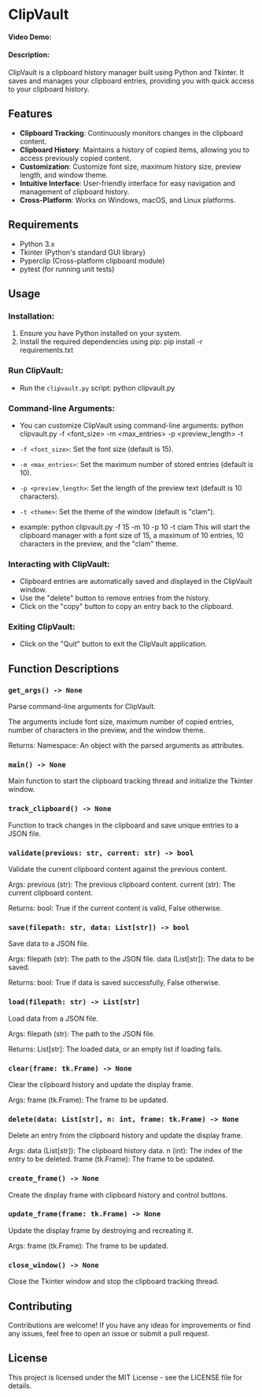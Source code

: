 # ClipVault
#### Video Demo:  <URL HERE>
#### Description:
ClipVault is a clipboard history manager built using Python and Tkinter. It saves and manages your clipboard entries, providing you with quick access to your clipboard history.

## Features
- **Clipboard Tracking**: Continuously monitors changes in the clipboard content.
- **Clipboard History**: Maintains a history of copied items, allowing you to access previously copied content.
- **Customization**: Customize font size, maximum history size, preview length, and window theme.
- **Intuitive Interface**: User-friendly interface for easy navigation and management of clipboard history.
- **Cross-Platform**: Works on Windows, macOS, and Linux platforms.

## Requirements
- Python 3.x
- Tkinter (Python's standard GUI library)
- Pyperclip (Cross-platform clipboard module)
- pytest (for running unit tests)

## Usage
### Installation:
1. Ensure you have Python installed on your system.
2. Install the required dependencies using pip: pip install -r requirements.txt


### Run ClipVault:
- Run the `clipvault.py` script: python clipvault.py


### Command-line Arguments:
- You can customize ClipVault using command-line arguments: python clipvault.py -f <font_size> -m <max_entries> -p <preview_length> -t <theme>

- `-f <font_size>`: Set the font size (default is 15).
- `-m <max_entries>`: Set the maximum number of stored entries (default is 10).
- `-p <preview_length>`: Set the length of the preview text (default is 10 characters).
- `-t <theme>`: Set the theme of the window (default is "clam").
- example: python clipvault.py -f 15 -m 10 -p 10 -t clam
    This will start the clipboard manager with a font size of 15, a maximum of 10 entries, 10 characters in the preview, and the "clam" theme.

### Interacting with ClipVault:
- Clipboard entries are automatically saved and displayed in the ClipVault window.
- Use the "delete" button to remove entries from the history.
- Click on the "copy" button to copy an entry back to the clipboard.

### Exiting ClipVault:
- Click on the "Quit" button to exit the ClipVault application.

## Function Descriptions

### `get_args() -> None`
Parse command-line arguments for ClipVault.

The arguments include font size, maximum number of copied entries, number of characters in the preview, and the window theme.

Returns:
Namespace: An object with the parsed arguments as attributes.

### `main() -> None`
Main function to start the clipboard tracking thread and initialize the Tkinter window.

### `track_clipboard() -> None`
Function to track changes in the clipboard and save unique entries to a JSON file.

### `validate(previous: str, current: str) -> bool`
Validate the current clipboard content against the previous content.

Args:
  previous (str): The previous clipboard content.
  current (str): The current clipboard content.

Returns:
  bool: True if the current content is valid, False otherwise.

### `save(filepath: str, data: List[str]) -> bool`
Save data to a JSON file.

Args:
  filepath (str): The path to the JSON file.
  data (List[str]): The data to be saved.

Returns:
  bool: True if data is saved successfully, False otherwise.

### `load(filepath: str) -> List[str]`
Load data from a JSON file.

Args:
  filepath (str): The path to the JSON file.

Returns:
  List[str]: The loaded data, or an empty list if loading fails.

### `clear(frame: tk.Frame) -> None`
Clear the clipboard history and update the display frame.

Args:
  frame (tk.Frame): The frame to be updated.

### `delete(data: List[str], n: int, frame: tk.Frame) -> None`
Delete an entry from the clipboard history and update the display frame.

Args:
  data (List[str]): The clipboard history data.
  n (int): The index of the entry to be deleted.
  frame (tk.Frame): The frame to be updated.

### `create_frame() -> None`
Create the display frame with clipboard history and control buttons.

### `update_frame(frame: tk.Frame) -> None`
Update the display frame by destroying and recreating it.

Args:
  frame (tk.Frame): The frame to be updated.

### `close_window() -> None`
Close the Tkinter window and stop the clipboard tracking thread.

## Contributing
Contributions are welcome! If you have any ideas for improvements or find any issues, feel free to open an issue or submit a pull request.

## License
This project is licensed under the MIT License - see the LICENSE file for details.